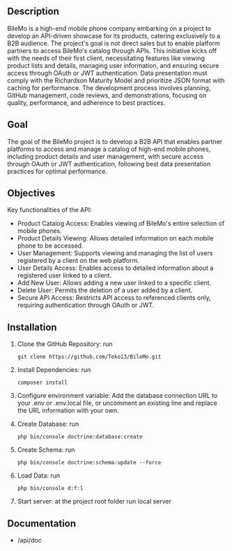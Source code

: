 ## Description

BileMo is a high-end mobile phone company embarking on a project to develop an API-driven showcase for its products, catering exclusively to a B2B audience. The project's goal is not direct sales but to enable platform partners to access BileMo's catalog through APIs. This initiative kicks off with the needs of their first client, necessitating features like viewing product lists and details, managing user information, and ensuring secure access through OAuth or JWT authentication. Data presentation must comply with the Richardson Maturity Model and prioritize JSON format with caching for performance. The development process involves planning, GitHub management, code reviews, and demonstrations, focusing on quality, performance, and adherence to best practices.

## Goal

The goal of the BileMo project is to develop a B2B API that enables partner platforms to access and manage a catalog of high-end mobile phones, including product details and user management, with secure access through OAuth or JWT authentication, following best data presentation practices for optimal performance.

## Objectives

Key functionalities of the API:

- Product Catalog Access: Enables viewing of BileMo's entire selection of mobile phones.
- Product Details Viewing: Allows detailed information on each mobile phone to be accessed.
- User Management: Supports viewing and managing the list of users registered by a client on the web platform.
- User Details Access: Enables access to detailed information about a registered user linked to a client.
- Add New User: Allows adding a new user linked to a specific client.
- Delete User: Permits the deletion of a user added by a client.
- Secure API Access: Restricts API access to referenced clients only, requiring authentication through OAuth or JWT.

## Installation

1. Clone the GitHub Repository: run

   ```
   git clone https://github.com/Teko13/BileMo.git
   ```

2. Install Dependencies: run

   ```
   composer install
   ```

3. Configure environment variable: Add the database connection URL to your .env or .env.local file, or uncomment an existing line and replace the URL information with your own.

4. Create Database: run

   ```
   php bin/console doctrine:database:create
   ```

5. Create Schema: run

   ```
   php bin/console doctrine:schema:update --force
   ```

6. Load Data: run

   ```
   php bin/console d:f:l
   ```

7. Start server: at the project root folder run local server

## Documentation

- /api/doc
